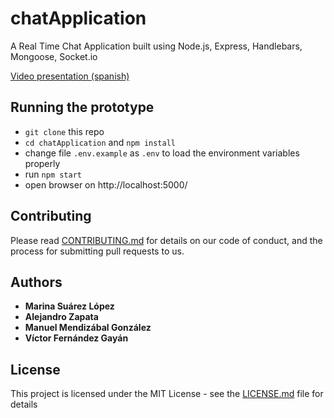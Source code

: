 # chatApplication
A Real Time Chat Application built using Node.js, Express, Handlebars, Mongoose, Socket.io

[Video presentation (spanish)](http://vfernandez.me/uoc/video_chat_app.mp4)

## Running the prototype

* `git clone` this repo
* `cd chatApplication` and `npm install`
* change file `.env.example` as `.env` to load the environment variables properly
* run `npm start`
* open browser on http://localhost:5000/

## Contributing

Please read [CONTRIBUTING.md](https://gist.github.com/PurpleBooth/b24679402957c63ec426) for details on our code of conduct, and the process for submitting pull requests to us.

## Authors

* **Marina Suárez López**
* **Alejandro Zapata**
* **Manuel Mendizábal González**
* **Víctor Fernández Gayán**

## License

This project is licensed under the MIT License - see the [LICENSE.md](LICENSE.md) file for details

